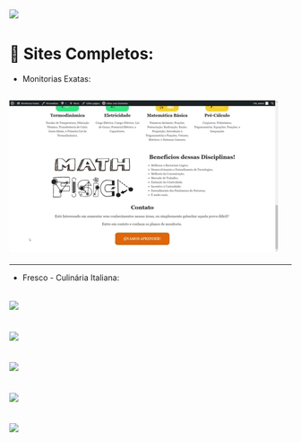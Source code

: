 <h1 aling="center">
    <img src="https://ik.imagekit.io/ibh8isfiw/word1_VD1dIqrZg.png">
</h1>

# 🚀 Sites Completos:

- Monitorias Exatas:

<h2 aling="center">
    <img src="Propaganda/apresentacaoSite1.gif">
</h2>

---

- Fresco - Culinária Italiana:

<h2 aling="center">
    <img src="CursoemVideoWP/WPFresco/home.gif">
</h2>
<h2 aling="center">
    <img src="CursoemVideoWP/WPFresco/cardapio.gif">
</h2>
<h2 aling="center">
    <img src="CursoemVideoWP/WPFresco/quemsomos.gif">
</h2>
<h2 aling="center">
    <img src="CursoemVideoWP/WPFresco/noticias.gif">
</h2>
<h2 aling="center">
    <img src="CursoemVideoWP/WPFresco/contato.gif">
</h2>


